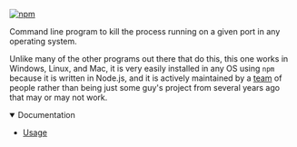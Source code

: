 [![npm](https://img.shields.io/npm/v/crossplatform-killport.svg)](https://www.npmjs.com/package/crossplatform-killport)

Command line program to kill the process running on a given port in any operating system.

Unlike many of the other programs out there that do this, this one works in Windows, Linux, and Mac, it is very easily installed in any OS using `npm` because it is written in Node.js, and it is actively maintained by a [team](https://rooseveltframework.org/contributors) of people rather than being just some guy's project from several years ago that may or may not work.

<details open>
  <summary>Documentation</summary>
  <ul>
    <li><a href="./USAGE.md">Usage</a></li>
  </ul>
</details>
